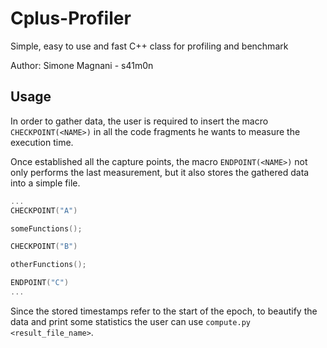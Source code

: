 # Cplus-Profiler
Simple, easy to use and fast C++ class for profiling and benchmark

Author: Simone Magnani - s41m0n

## Usage

In order to gather data, the user is required to insert the macro `CHECKPOINT(<NAME>)` in all the code fragments he wants to measure the execution time.

Once established all the capture points, the macro `ENDPOINT(<NAME>)` not only performs the last measurement, but it also stores the gathered data into a simple file.

```c++
...
CHECKPOINT("A")

someFunctions();

CHECKPOINT("B")

otherFunctions();

ENDPOINT("C")
...
```

Since the stored timestamps refer to the start of the epoch, to beautify the data and print some statistics the user can use `compute.py <result_file_name>`.